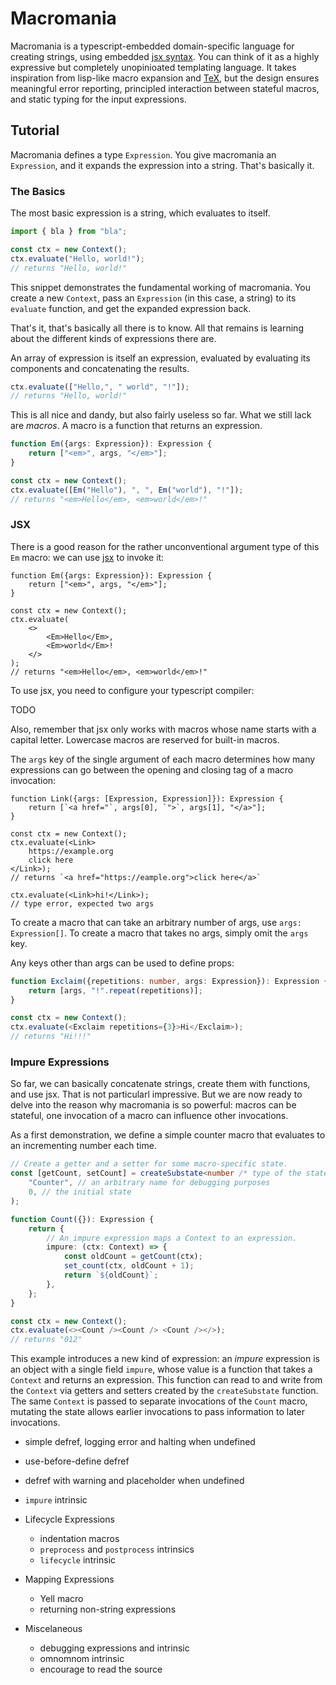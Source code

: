 # Macromania

Macromania is a typescript-embedded domain-specific language for creating strings, using embedded [jsx syntax](https://en.wikipedia.org/wiki/JSX_(JavaScript)). You can think of it as a highly expressive but completely unopinioated templating language. It takes inspiration from lisp-like macro expansion and [TeX](https://en.wikipedia.org/wiki/TeX), but the design ensures meaningful error reporting, principled interaction between stateful macros, and static typing for the input expressions.

## Tutorial

Macromania defines a type `Expression`. You give macromania an `Expression`, and it expands the expression into a string. That's basically it.

### The Basics

The most basic expression is a string, which evaluates to itself.

```ts
import { bla } from "bla";

const ctx = new Context();
ctx.evaluate("Hello, world!");
// returns "Hello, world!"
```

This snippet demonstrates the fundamental working of macromania. You create a new `Context`, pass an `Expression` (in this case, a string) to its `evaluate` function, and get the expanded expression back.

That's it, that's basically all there is to know. All that remains is learning about the different kinds of expressions there are.

An array of expression is itself an expression, evaluated by evaluating its components and concatenating the results.

```ts
ctx.evaluate(["Hello,", " world", "!"]);
// returns "Hello, world!"
```

This is all nice and dandy, but also fairly useless so far. What we still lack are *macros*. A macro is a function that returns an expression.

```ts
function Em({args: Expression}): Expression {
    return ["<em>", args, "</em>"];
}

const ctx = new Context();
ctx.evaluate([Em("Hello"), ", ", Em("world"), "!"]);
// returns "<em>Hello</em>, <em>world</em>!"
```

### JSX

There is a good reason for the rather unconventional argument type of this `Em` macro: we can use [jsx](https://react.dev/learn/writing-markup-with-jsx) to invoke it:

```tsx
function Em({args: Expression}): Expression {
    return ["<em>", args, "</em>"];
}

const ctx = new Context();
ctx.evaluate(
    <>
        <Em>Hello</Em>,
        <Em>world</Em>!
    </>
);
// returns "<em>Hello</em>, <em>world</em>!"
```

To use jsx, you need to configure your typescript compiler:

TODO

Also, remember that jsx only works with macros whose name starts with a capital letter. Lowercase macros are reserved for built-in macros.

The `args` key of the single argument of each macro determines how many expressions can go between the opening and closing tag of a macro invocation:

```tsx
function Link({args: [Expression, Expression]}): Expression {
    return [`<a href="`, args[0], `">`, args[1], "</a>"];
}

const ctx = new Context();
ctx.evaluate(<Link>
    https://example.org
    click here
</Link>);
// returns `<a href="https://eample.org">click here</a>`

ctx.evaluate(<Link>hi!</Link>);
// type error, expected two args
```

To create a macro that can take an arbitrary number of args, use `args: Expression[]`. To create a macro that takes no args, simply omit the `args` key.

Any keys other than args can be used to define props:

```ts
function Exclaim({repetitions: number, args: Expression}): Expression {
    return [args, "!".repeat(repetitions)];
}

const ctx = new Context();
ctx.evaluate(<Exclaim repetitions={3}>Hi</Exclaim>);
// returns "Hi!!!"
```

### Impure Expressions

So far, we can basically concatenate strings, create them with functions, and use jsx. That is not particularl impressive. But we are now ready to delve into the reason why macromania is so powerful: macros can be stateful, one invocation of a macro can influence other invocations.

As a first demonstration, we define a simple counter macro that evaluates to an incrementing number each time.

```ts
// Create a getter and a setter for some macro-specific state.
const [getCount, setCount] = createSubstate<number /* type of the state*/>(
    "Counter", // an arbitrary name for debugging purposes
    0, // the initial state
);

function Count({}): Expression {
    return {
        // An impure expression maps a Context to an expression.
        impure: (ctx: Context) => {
            const oldCount = getCount(ctx);
            set_count(ctx, oldCount + 1);
            return `${oldCount}`;
        },
    };
}

const ctx = new Context();
ctx.evaluate(<><Count /><Count /> <Count /></>);
// returns "012"
```

This example introduces a new kind of expression: an *impure* expression is an object with a single field `impure`, whose value is a function that takes a `Context` and returns an expression. This function can read to and write from the `Context` via getters and setters created by the `createSubstate` function. The same `Context` is passed to separate invocations of the `Count` macro, mutating the state allows earlier invocations to pass information to later invocations.

- simple defref, logging error and halting when undefined
- use-before-define defref
- defref with warning and placeholder when undefined
- `impure` intrinsic

- Lifecycle Expressions
    - indentation macros
    - `preprocess` and `postprocess` intrinsics
    - `lifecycle` intrinsic

- Mapping Expressions
    - Yell macro
    - returning non-string expressions

- Miscelaneous
    - debugging expressions and intrinsic
    - omnomnom intrinsic
    - encourage to read the source